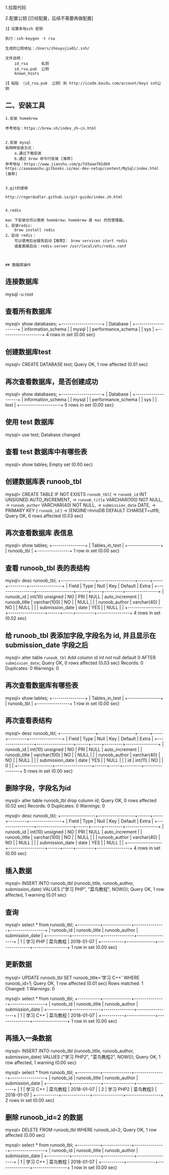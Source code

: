 
1.拉取代码


2.配置公钥 [已经配置，后续不需要再做配置]
```
1】设置本地ssh 密钥

执行：ssh-keygen -t rsa

生成的公钥地址：/Users/zhouyujia01/.ssh/

文件说明：
	id_rsa		私钥
	id_rsa.pub  公钥
	known_hosts	

2】粘贴 （id_rsa.pub  公钥）到 http://icode.baidu.com/account/keys ssh公钥
```


## 二、安装工具

```
1.安装 homebrew

参考地址：https://brew.sh/index_zh-cn.html
	

2.安装 mysql
有两种安装方式：
	a.通过下载安装
	b.通过 brew 命令行安装 [推荐]
参考地址：https://www.jianshu.com/p/fd3aae701db9
https://aaaaaashu.gitbooks.io/mac-dev-setup/content/MySql/index.html [推荐]


3.git的使用

http://rogerdudler.github.io/git-guide/index.zh.html


4.redis

mac 下安装也可以使用 homebrew，homebrew 是 mac 的包管理器。
1、安装redis: 
    brew install redis
2、启动 redis：
    可以使用后台服务启动【推荐】： brew services start redis
    或者直接启动：redis-server /usr/local/etc/redis.conf



## 数据库操作

```
## 连接数据库
mysql -u root


## 查看所有数据库
mysql> show databases;
+--------------------+
| Database           |
+--------------------+
| information_schema |
| mysql              |
| performance_schema |
| sys                |
+--------------------+
4 rows in set (0.00 sec)

## 创建数据库test
mysql>  CREATE DATABASE test;
Query OK, 1 row affected (0.01 sec)

## 再次查看数据库，是否创建成功
mysql> show databases;
+--------------------+
| Database           |
+--------------------+
| information_schema |
| mysql              |
| performance_schema |
| sys                |
| test               |
+--------------------+
5 rows in set (0.00 sec)

## 使用 test 数据库
mysql> use test;
Database changed


## 查看 test 数据库中有哪些表
mysql> show tables;
Empty set (0.00 sec)

## 创建数据库表 runoob_tbl
mysql> CREATE TABLE IF NOT EXISTS `runoob_tbl`(
    ->    `runoob_id` INT UNSIGNED AUTO_INCREMENT,
    ->    `runoob_title` VARCHAR(100) NOT NULL,
    ->    `runoob_author` VARCHAR(40) NOT NULL,
    ->    `submission_date` DATE,
    ->    PRIMARY KEY ( `runoob_id` )
    -> )ENGINE=InnoDB DEFAULT CHARSET=utf8;
Query OK, 0 rows affected (0.03 sec)


## 再次查看数据库 表信息
mysql> show tables;
+----------------+
| Tables_in_test |
+----------------+
| runoob_tbl     |
+----------------+
1 row in set (0.00 sec)

## 查看 runoob_tbl 表的表结构
mysql> desc runoob_tbl;
+-----------------+------------------+------+-----+---------+----------------+
| Field           | Type             | Null | Key | Default | Extra          |
+-----------------+------------------+------+-----+---------+----------------+
| runoob_id       | int(10) unsigned | NO   | PRI | NULL    | auto_increment |
| runoob_title    | varchar(100)     | NO   |     | NULL    |                |
| runoob_author   | varchar(40)      | NO   |     | NULL    |                |
| submission_date | date             | YES  |     | NULL    |                |
+-----------------+------------------+------+-----+---------+----------------+
4 rows in set (0.02 sec)


## 给 runoob_tbl 表添加字段,字段名为 id, 并且显示在 submission_date 字段之后
mysql> alter table `runoob_tbl`  Add column id int not null default 0 AFTER `submission_date`;
Query OK, 0 rows affected (0.03 sec)
Records: 0  Duplicates: 0  Warnings: 0

## 再次查看数据库有哪些表
mysql> show tables;
+----------------+
| Tables_in_test |
+----------------+
| runoob_tbl     |
+----------------+
1 row in set (0.00 sec)

## 再次查看表结构
mysql> desc runoob_tbl;
+-----------------+------------------+------+-----+---------+----------------+
| Field           | Type             | Null | Key | Default | Extra          |
+-----------------+------------------+------+-----+---------+----------------+
| runoob_id       | int(10) unsigned | NO   | PRI | NULL    | auto_increment |
| runoob_title    | varchar(100)     | NO   |     | NULL    |                |
| runoob_author   | varchar(40)      | NO   |     | NULL    |                |
| submission_date | date             | YES  |     | NULL    |                |
| id              | int(11)          | NO   |     | 0       |                |
+-----------------+------------------+------+-----+---------+----------------+
5 rows in set (0.00 sec)


## 删除字段，字段名为id
mysql> alter table runoob_tbl drop column id;
Query OK, 0 rows affected (0.02 sec)
Records: 0  Duplicates: 0  Warnings: 0

mysql> desc runoob_tbl;
+-----------------+------------------+------+-----+---------+----------------+
| Field           | Type             | Null | Key | Default | Extra          |
+-----------------+------------------+------+-----+---------+----------------+
| runoob_id       | int(10) unsigned | NO   | PRI | NULL    | auto_increment |
| runoob_title    | varchar(100)     | NO   |     | NULL    |                |
| runoob_author   | varchar(40)      | NO   |     | NULL    |                |
| submission_date | date             | YES  |     | NULL    |                |
+-----------------+------------------+------+-----+---------+----------------+
4 rows in set (0.00 sec)


## 插入数据
mysql> INSERT INTO runoob_tbl (runoob_title, runoob_author, submission_date)  VALUES ("学习 PHP", "菜鸟教程", NOW()); 
Query OK, 1 row affected, 1 warning (0.01 sec)


## 查询
mysql> select * from runoob_tbl;
+-----------+--------------+---------------+-----------------+
| runoob_id | runoob_title | runoob_author | submission_date |
+-----------+--------------+---------------+-----------------+
|         1 | 学习 PHP     | 菜鸟教程      | 2018-01-07      |
+-----------+--------------+---------------+-----------------+
1 row in set (0.00 sec)

## 更新数据
mysql> UPDATE runoob_tbl SET runoob_title='学习 C++' WHERE runoob_id=1;
Query OK, 1 row affected (0.01 sec)
Rows matched: 1  Changed: 1  Warnings: 0

mysql> select * from runoob_tbl;
+-----------+--------------+---------------+-----------------+
| runoob_id | runoob_title | runoob_author | submission_date |
+-----------+--------------+---------------+-----------------+
|         1 | 学习 C++     | 菜鸟教程      | 2018-01-07      |
+-----------+--------------+---------------+-----------------+
1 row in set (0.00 sec)


## 再插入一条数据
mysql> INSERT INTO runoob_tbl (runoob_title, runoob_author, submission_date)  VALUES ("学习 PHP2", "菜鸟教程2", NOW());
Query OK, 1 row affected, 1 warning (0.00 sec)

mysql> select * from runoob_tbl;                                                                                     +-----------+--------------+---------------+-----------------+
| runoob_id | runoob_title | runoob_author | submission_date |
+-----------+--------------+---------------+-----------------+
|         1 | 学习 C++     | 菜鸟教程      | 2018-01-07      |
|         2 | 学习 PHP2    | 菜鸟教程2     | 2018-01-07      |
+-----------+--------------+---------------+-----------------+
2 rows in set (0.00 sec)


## 删除 runoob_id=2 的数据 
mysql> DELETE FROM runoob_tbl WHERE runoob_id=2;
Query OK, 1 row affected (0.00 sec)

mysql> select * from runoob_tbl;
+-----------+--------------+---------------+-----------------+
| runoob_id | runoob_title | runoob_author | submission_date |
+-----------+--------------+---------------+-----------------+
|         1 | 学习 C++     | 菜鸟教程      | 2018-01-07      |
+-----------+--------------+---------------+-----------------+
1 row in set (0.00 sec)



```



